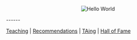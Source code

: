 <p align="center">
  <img src="https://www.computerhope.com/jargon/h/hello-world.jpg" alt="Hello World">
</p>
------

[Teaching](./teaching) | [Recommendations](./recommendation) | [TAing](./ta) | [Hall of Fame](./fame)
